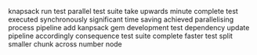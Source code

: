 knapsack run test parallel test suite take upwards minute complete test executed synchronously significant time saving achieved parallelising process pipeline add kanpsack gem development test dependency update pipeline accordingly consequence test suite complete faster test split smaller chunk across number node